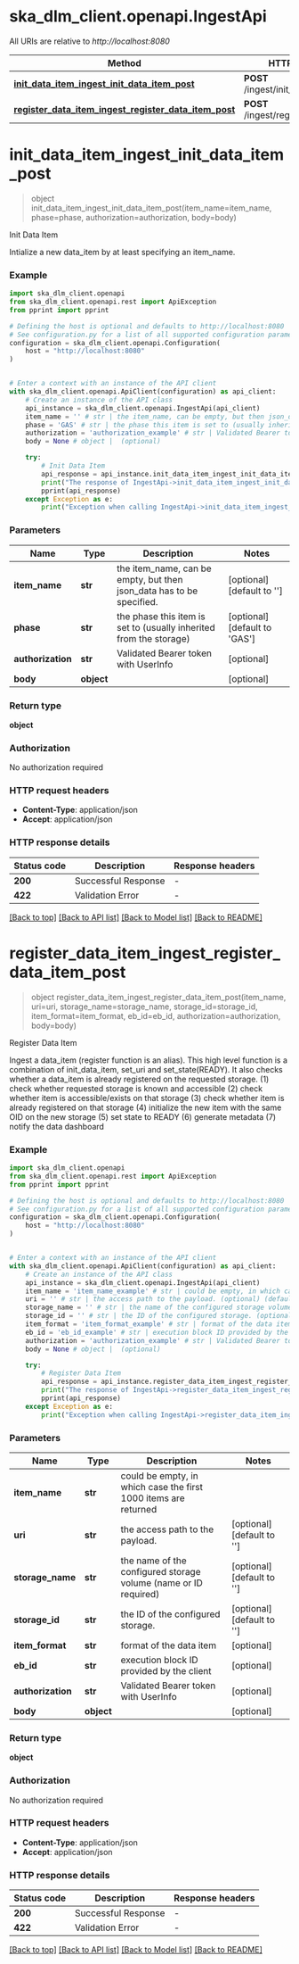 # ska_dlm_client.openapi.IngestApi

All URIs are relative to *http://localhost:8080*

Method | HTTP request | Description
------------- | ------------- | -------------
[**init_data_item_ingest_init_data_item_post**](IngestApi.md#init_data_item_ingest_init_data_item_post) | **POST** /ingest/init_data_item | Init Data Item
[**register_data_item_ingest_register_data_item_post**](IngestApi.md#register_data_item_ingest_register_data_item_post) | **POST** /ingest/register_data_item | Register Data Item


# **init_data_item_ingest_init_data_item_post**
> object init_data_item_ingest_init_data_item_post(item_name=item_name, phase=phase, authorization=authorization, body=body)

Init Data Item

Intialize a new data_item by at least specifying an item_name.

### Example


```python
import ska_dlm_client.openapi
from ska_dlm_client.openapi.rest import ApiException
from pprint import pprint

# Defining the host is optional and defaults to http://localhost:8080
# See configuration.py for a list of all supported configuration parameters.
configuration = ska_dlm_client.openapi.Configuration(
    host = "http://localhost:8080"
)


# Enter a context with an instance of the API client
with ska_dlm_client.openapi.ApiClient(configuration) as api_client:
    # Create an instance of the API class
    api_instance = ska_dlm_client.openapi.IngestApi(api_client)
    item_name = '' # str | the item_name, can be empty, but then json_data has to be specified. (optional) (default to '')
    phase = 'GAS' # str | the phase this item is set to (usually inherited from the storage) (optional) (default to 'GAS')
    authorization = 'authorization_example' # str | Validated Bearer token with UserInfo (optional)
    body = None # object |  (optional)

    try:
        # Init Data Item
        api_response = api_instance.init_data_item_ingest_init_data_item_post(item_name=item_name, phase=phase, authorization=authorization, body=body)
        print("The response of IngestApi->init_data_item_ingest_init_data_item_post:\n")
        pprint(api_response)
    except Exception as e:
        print("Exception when calling IngestApi->init_data_item_ingest_init_data_item_post: %s\n" % e)
```



### Parameters


Name | Type | Description  | Notes
------------- | ------------- | ------------- | -------------
 **item_name** | **str**| the item_name, can be empty, but then json_data has to be specified. | [optional] [default to &#39;&#39;]
 **phase** | **str**| the phase this item is set to (usually inherited from the storage) | [optional] [default to &#39;GAS&#39;]
 **authorization** | **str**| Validated Bearer token with UserInfo | [optional] 
 **body** | **object**|  | [optional] 

### Return type

**object**

### Authorization

No authorization required

### HTTP request headers

 - **Content-Type**: application/json
 - **Accept**: application/json

### HTTP response details

| Status code | Description | Response headers |
|-------------|-------------|------------------|
**200** | Successful Response |  -  |
**422** | Validation Error |  -  |

[[Back to top]](#) [[Back to API list]](../README.md#documentation-for-api-endpoints) [[Back to Model list]](../README.md#documentation-for-models) [[Back to README]](../README.md)

# **register_data_item_ingest_register_data_item_post**
> object register_data_item_ingest_register_data_item_post(item_name, uri=uri, storage_name=storage_name, storage_id=storage_id, item_format=item_format, eb_id=eb_id, authorization=authorization, body=body)

Register Data Item

Ingest a data_item (register function is an alias).  This high level function is a combination of init_data_item, set_uri and set_state(READY). It also checks whether a data_item is already registered on the requested storage.  (1) check whether requested storage is known and accessible (2) check whether item is accessible/exists on that storage (3) check whether item is already registered on that storage (4) initialize the new item with the same OID on the new storage (5) set state to READY (6) generate metadata (7) notify the data dashboard

### Example


```python
import ska_dlm_client.openapi
from ska_dlm_client.openapi.rest import ApiException
from pprint import pprint

# Defining the host is optional and defaults to http://localhost:8080
# See configuration.py for a list of all supported configuration parameters.
configuration = ska_dlm_client.openapi.Configuration(
    host = "http://localhost:8080"
)


# Enter a context with an instance of the API client
with ska_dlm_client.openapi.ApiClient(configuration) as api_client:
    # Create an instance of the API class
    api_instance = ska_dlm_client.openapi.IngestApi(api_client)
    item_name = 'item_name_example' # str | could be empty, in which case the first 1000 items are returned
    uri = '' # str | the access path to the payload. (optional) (default to '')
    storage_name = '' # str | the name of the configured storage volume (name or ID required) (optional) (default to '')
    storage_id = '' # str | the ID of the configured storage. (optional) (default to '')
    item_format = 'item_format_example' # str | format of the data item (optional)
    eb_id = 'eb_id_example' # str | execution block ID provided by the client (optional)
    authorization = 'authorization_example' # str | Validated Bearer token with UserInfo (optional)
    body = None # object |  (optional)

    try:
        # Register Data Item
        api_response = api_instance.register_data_item_ingest_register_data_item_post(item_name, uri=uri, storage_name=storage_name, storage_id=storage_id, item_format=item_format, eb_id=eb_id, authorization=authorization, body=body)
        print("The response of IngestApi->register_data_item_ingest_register_data_item_post:\n")
        pprint(api_response)
    except Exception as e:
        print("Exception when calling IngestApi->register_data_item_ingest_register_data_item_post: %s\n" % e)
```



### Parameters


Name | Type | Description  | Notes
------------- | ------------- | ------------- | -------------
 **item_name** | **str**| could be empty, in which case the first 1000 items are returned | 
 **uri** | **str**| the access path to the payload. | [optional] [default to &#39;&#39;]
 **storage_name** | **str**| the name of the configured storage volume (name or ID required) | [optional] [default to &#39;&#39;]
 **storage_id** | **str**| the ID of the configured storage. | [optional] [default to &#39;&#39;]
 **item_format** | **str**| format of the data item | [optional] 
 **eb_id** | **str**| execution block ID provided by the client | [optional] 
 **authorization** | **str**| Validated Bearer token with UserInfo | [optional] 
 **body** | **object**|  | [optional] 

### Return type

**object**

### Authorization

No authorization required

### HTTP request headers

 - **Content-Type**: application/json
 - **Accept**: application/json

### HTTP response details

| Status code | Description | Response headers |
|-------------|-------------|------------------|
**200** | Successful Response |  -  |
**422** | Validation Error |  -  |

[[Back to top]](#) [[Back to API list]](../README.md#documentation-for-api-endpoints) [[Back to Model list]](../README.md#documentation-for-models) [[Back to README]](../README.md)

